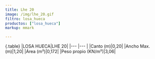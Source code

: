```yaml
---
title: Lhe 20
image: /img/lhe_20.gif
filtro: losa_hueca
productos: ["losa_hueca"]
markup: mmark

---
```


{.table}
|LOSA HUECA|LHE 20|
|--- |--- |
|Canto (m)|0,20|
|Ancho Max. (m)|1,20|
|Área (m²)|0,172|
|Peso propio (KN/m²)|3,06|
